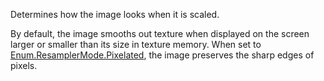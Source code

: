 Determines how the image looks when it is scaled.

By default, the image smooths out texture when displayed on the screen larger or smaller than its size in texture memory. When set to [Enum.ResamplerMode.Pixelated](https://developer.roblox.com/en-us/api-reference/enum/ResamplerMode.Pixelated), the image preserves the sharp edges of pixels.